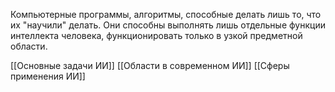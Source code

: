 Компьютерные программы, алгоритмы, способные делать лишь то, что их "научили" делать. Они способны выполнять лишь отдельные функции интеллекта человека, функционировать только в узкой предметной области.

[[Основные задачи ИИ]]
[[Области в современном ИИ]]
[[Сферы применения ИИ]]